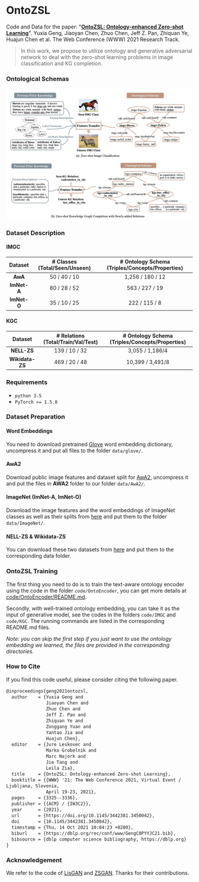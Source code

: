 # OntoZSL

Code and Data for the paper: "[**OntoZSL: Ontology-enhanced Zero-shot Learning**](https://dl.acm.org/doi/10.1145/3442381.3450042)".
Yuxia Geng, Jiaoyan Chen, Zhuo Chen, Jeff Z. Pan, Zhiquan Ye, Huajun Chen et al.
The Web Conference (WWW) 2021 Research Track.
> In this work, we propose to utilize ontology and generative adversarial network to deal with the zero-shot learning problems in image classification and KG completion.

### Ontological Schemas
![Ontological Schema snapshots](https://github.com/genggengcss/OntoZSL/blob/master/data/ontological_schema_snapshots.jpg)

### Dataset Description

#### IMGC
|Dataset| # Classes (Total/Seen/Unseen) | # Ontology Schema (Triples/Concepts/Properties) |  
|:------:|:------:|:------:| 
|**AwA**|50 / 40 / 10| 1,256 / 180 / 12| 
|**ImNet-A**|80 / 28 / 52|563 / 227 / 19|
|**ImNet-O**|35 / 10 / 25|222 / 115 / 8| 

#### KGC
|Dataset| # Relations (Total/Train/Val/Test) | # Ontology Schema (Triples/Concepts/Properties) |
|:------:|:------:|:------:|
|**NELL-ZS**|139 / 10 / 32| 3,055 / 1,186/4|
|**Wikidata-ZS**|469 / 20 / 48|10,399 / 3,491/8|


### Requirements
- `python 3.5`
- `PyTorch >= 1.5.0`

### Dataset Preparation

#### Word Embeddings
You need to download pretrained [Glove](http://nlp.stanford.edu/data/glove.6B.zip) word embedding dictionary, uncompress it and put all files to the folder `data/glove/`.


#### AwA2
Download public image features and dataset split for [AwA2](http://datasets.d2.mpi-inf.mpg.de/xian/xlsa17.zip), uncompress it and put the files in **AWA2** folder to our folder `data/AwA2/`.


#### ImageNet (ImNet-A, ImNet-O)

Download the image features and the word embeddings of ImageNet classes as well as their splits from [here](https://drive.google.com/drive/folders/1An6nLXRRvlKSCbJoKKlqTNDvgN7PyvvW?usp=sharing) and put them to the folder `data/ImageNet/`.


#### NELL-ZS & Wikidata-ZS
You can download these two datasets from [here](https://github.com/Panda0406/Zero-shot-knowledge-graph-relational-learning) and put them to the corresponding data folder.


### OntoZSL Training
The first thing you need to do is to train the text-aware ontology encoder using the code in the folder `code/OntoEncoder`, you can get more details at [code/OntoEncoder/README.md](code/OntoEncoder/README.md).

Secondly, with well-trained ontology embedding, you can take it as the input of generative model, see the codes in the folders `code/IMGC` and `code/KGC`. The running commands are listed in the corresponding README.md files.

*Note: you can skip the first step if you just want to use the ontology embedding we learned, the files are provided in the corresponding directories*.

### How to Cite
If you find this code useful, please consider citing the following paper.
```bigquery
@inproceedings{geng2021ontozsl,
  author    = {Yuxia Geng and
               Jiaoyan Chen and
               Zhuo Chen and
               Jeff Z. Pan and
               Zhiquan Ye and
               Zonggang Yuan and
               Yantao Jia and
               Huajun Chen},
  editor    = {Jure Leskovec and
               Marko Grobelnik and
               Marc Najork and
               Jie Tang and
               Leila Zia},
  title     = {OntoZSL: Ontology-enhanced Zero-shot Learning},
  booktitle = {{WWW} '21: The Web Conference 2021, Virtual Event / Ljubljana, Slovenia,
               April 19-23, 2021},
  pages     = {3325--3336},
  publisher = {{ACM} / {IW3C2}},
  year      = {2021},
  url       = {https://doi.org/10.1145/3442381.3450042},
  doi       = {10.1145/3442381.3450042},
  timestamp = {Thu, 14 Oct 2021 10:04:23 +0200},
  biburl    = {https://dblp.org/rec/conf/www/GengC0PYYJC21.bib},
  bibsource = {dblp computer science bibliography, https://dblp.org}
}
```
### Acknowledgement
We refer to the code of [LisGAN](https://github.com/lijin118/LisGAN) and [ZSGAN](https://github.com/Panda0406/Zero-shot-knowledge-graph-relational-learning). Thanks for their contributions.
